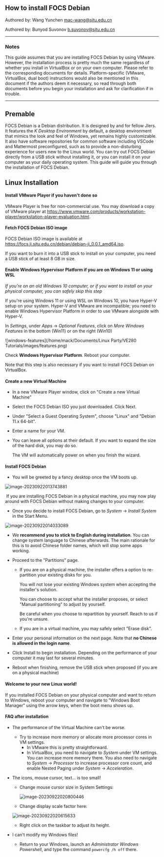 ## How to install FOCS Debian

Authored by: Wang Yunchen <mac-wang@sjtu.edu.cn>

Authored by: Bunyod Suvonov <b.suvonov@sjtu.edu.cn>

---

### Notes

This guide assumes that you are installing FOCS Debian by using VMware. However, the installation process is pretty much the same regardless of whether you install in VirtualBox or on your own computer. Please refer to the corresponding documents for details. Platform-specific (VMware, VirtualBox, dual boot) instructions would also be mentioned in this document if the authors deem it necessary, so read through both documents before you begin your installation and ask for clarification if in trouble.

---

## Premable

FOCS Debian is a Debian distribution. It is designed by and for fellow JIers. It features the *K Desktop Environment* by default, a desktop environment that mimics the look and feel of Windows, yet remains highly customizable. It also have software repositories for common software including VSCode and Mattermost preconfigured, such as to provide a non-disturbing experience for users new to the Linux world. You can try out FOCS Debian directly from a USB stick without installing it, or you can install it on your computer as your daily operating system. This guide will guide you through the installation of FOCS Debian.

## Linux Installation

#### Install VMware Player if you haven't done so

VMware Player is free for non-commercial use. You may download a copy of VMware player at https://www.vmware.com/products/workstation-player/workstation-player-evaluation.html.

#### Fetch FOCS Debian ISO image

FOCS Debian ISO image is available at https://focs.ji.sjtu.edu.cn/debian/debian-ji_0.0.1_amd64.iso.

If you want to burn it into a USB stick to install on your computer, you need a USB stick of at least 8 GB in size. 

#### Enable Windows Hypervisor Platform if you are on Windows 11 or using WSL

*If you're on an old Windows 10 computer, or if you want to install on your physical computer, you can safely skip this step*

If you're using Windows 11 or using WSL on Windows 10, you have Hyper-V setup on your system. Hyper-V and VMware are incompatible; you need to enable Windows Hypervisor Platform in order to use VMware alongside with Hyper-V.

In *Settings*, under *Apps* -> *Optional Features*, click on *More Windows Features* in the bottom (Win11) or on the right (Win10)

![windows-features](/home/mack/Documents/Linux Party/VE280 Tutorials/images/features.png)

Check **Windows Hypervisor Platform**. Reboot your computer.

Note that this step is also necessary if you want to install FOCS Debian on VirtualBox.

#### Create a new Virtual Machine

- In a new VMware Player window, click on "Create a new Virtual Machine"

- Select the FOCS Debian ISO you just downloaded. Click Next.

- Under "Select a Guest Operating System", choose "Linux" and "Debian 11.x 64-bit".

- Enter a name for your VM.

- You can leave all options at their default. If you want to expand the size of the hard disk, you may do so.

  The VM will automatically power on when you finish the wizard.

#### Install FOCS Debian

- You will be greeted by a fancy desktop once the VM boots up.

![image-20230922013743881](images/debian_greeting.png)

​	If you are installing FOCS Debian in a physical machine, you may now play around with FOCS Debian without making changes to your computer.

- Once you decide to install FOCS Debian, go to *System* -> *Install System* in the Start Menu.

![image-20230922014033089](images/installer.png) 

- We **recommend you to stick to English during installation**. You can change system language to Chinese afterwards. The main rationale for this is to avoid Chinese folder names, which will stop some apps working.

- Proceed to the "Partitions" page.

  - If you are on a physical machine, the installer offers a option to re-partition your existing disks for you. 

    You will not lose your existing Windows system when accepting the installer's solution.

    You can choose to accept what the installer proposes, or select "Manual partitioning" to adjust by yourself.

    Be careful when you choose to repartition by yourself. Reach to us if you're unsure.

  - If you are in a virtual machine, you may safely select "Erase disk".

- Enter your personal information on the next page. Note that **no Chinese is allowed in the login name**.

- Click Install to begin installation. Depending on the performance of your computer it may last for several minutes.

- Reboot when finishing, remove the USB stick when proposed (if you are on a physical machine)



#### Welcome to your new Linux world!

If you installed FOCS Debian on your physical computer and want to return to Windows, reboot your computer and navigate to "Windows Boot Manager" using the arrow keys, when the boot menu shows up.

#### FAQ after installation

- The performance of the Virtual Machine can't be worse.

  - Try to increase more memory or allocate more processor cores in VM settings. 
    - In VMware this is pretty straightforward.
    - In VirtualBox, you need to navigate to *System* under VM settings. You can increase more memory there. You also need to navigate to *System* -> *Processor* to increase processor core count, and enable Nested Paging under *System* -> *Acceleration*.

- The icons, mouse cursor, text... is too small!

  - Change mouse cursor size in System Settings:

    ![image-20230922020800446](images/cursor.png)

  - Change display scale factor here:

  ![image-20230922020615633](images/scale_factor.png)
  
  - Right click on the taskbar to adjust its height.
  
- I can't modify my Windows files!

  - Return to your Windows, launch an *Administrator Windows Powershell*, and type the command `powercfg /h off` there.
